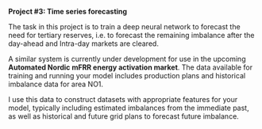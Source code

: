 **Project #3: Time series forecasting**

The task in this project is to train a deep neural network to forecast the need for tertiary reserves, i.e. to forecast
the remaining imbalance after the day-ahead and Intra-day markets are cleared. 

A similar system is currently under development for use in the upcoming **Automated Nordic mFRR energy activation market**.
The data available for training and running your model includes production plans and historical imbalance data
for area NO1. 

I use this data to construct datasets with appropriate features for your model, typically including estimated imbalances from the immediate past, 
as well as historical and future grid plans to forecast future imbalance. 
